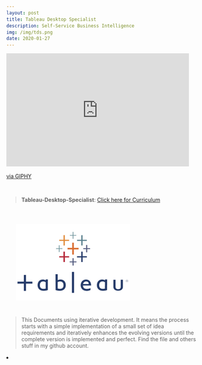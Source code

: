 ```yaml
---
layout: post
title: Tableau Desktop Specialist
description: Self-Service Business Intelligence
img: /img/tds.png
date: 2020-01-27
---
```



<iframe src="https://giphy.com/embed/Pn4vFaA3h38KA" width="480" height="297" frameBorder="0" class="giphy-embed" allowFullScreen></iframe><p><a href="https://giphy.com/gifs/stop-subway-Pn4vFaA3h38KA">via GIPHY</a></p>
<Br>


> **Tableau-Desktop-Specialist**: <a href="https://itsmecevi.github.io/Tableau-Desktop-Specialist/">Click here for Curriculum</a>



<Br>
  
<img class="col one right" src="/img/tableau1.png" style="padding:25px">

<Br>

> This Documents using iterative development. It means the process starts with a simple implementation of a small set of idea requirements and iteratively enhances the evolving versions until the complete version is implemented and perfect.
> Find the file and others stuff in my github account.


<li>
<a id="icon" href="https://github.com/itsmecevi" target="_blank"><i class="fa fa-github fa-fw fa-2x"></i></a>
</li>
